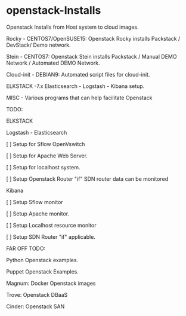 # openstack-Installs
Openstack Installs from Host system to cloud images. 

Rocky - CENTOS7/OpenSUSE15:
        Openstack Rocky installs Packstack / DevStack/ Demo network.

Stein - CENTOS7:
        Openstack Stein installs Packstack / Manual DEMO Network / Automated DEMO Network.

Cloud-init - DEBIAN9:
             Automated script files for cloud-init.

ELKSTACK -7.x  Elasticsearch - Logstash - Kibana setup. 

MISC - Various programs that can help facilitate Openstack


TODO:

 ELKSTACK

   Logstash - Elasticsearch

 [ ] Setup for Sflow OpenVswitch

 [ ] Setup for Apache Web Server. 

 [ ] Setup for localhost system. 

 [ ] Setup Openstack Router "if" SDN router data can be monitored

   Kibana

 [ ] Setup Sflow monitor

 [ ] Setup Apache monitor. 

 [ ] Setup Localhost resource  monitor 

 [ ] Setup SDN Router "if" applicable. 


FAR OFF TODO:

   Python Openstack examples.

   Puppet Openstack Examples.

   Magnum: Docker Openstack images

   Trove: Openstack DBaaS

   Cinder: Openstack SAN

   
   

